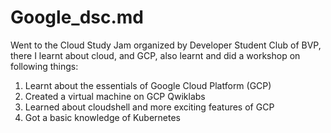 # Google_dsc.md

Went to the Cloud Study Jam organized by Developer Student Club of BVP, there I learnt about cloud, and GCP, also learnt and did a workshop on following things:

1. Learnt about the essentials of Google Cloud Platform (GCP)
2. Created a virtual machine on GCP Qwiklabs
3. Learned about cloudshell and more exciting features of GCP
4. Got a basic knowledge of Kubernetes
 
